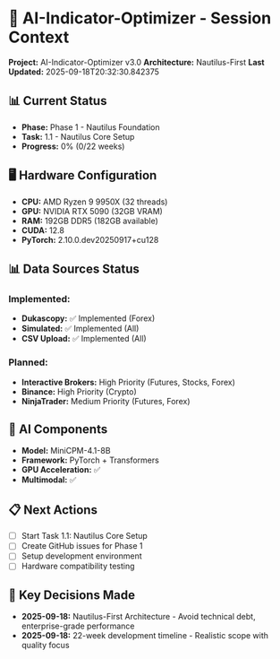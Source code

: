 
# 🎯 AI-Indicator-Optimizer - Session Context

**Project:** AI-Indicator-Optimizer v3.0
**Architecture:** Nautilus-First
**Last Updated:** 2025-09-18T20:32:30.842375

## 📊 Current Status
- **Phase:** Phase 1 - Nautilus Foundation
- **Task:** 1.1 - Nautilus Core Setup
- **Progress:** 0% (0/22 weeks)

## 🖥️ Hardware Configuration
- **CPU:** AMD Ryzen 9 9950X (32 threads)
- **GPU:** NVIDIA RTX 5090 (32GB VRAM) 
- **RAM:** 192GB DDR5 (182GB available)
- **CUDA:** 12.8
- **PyTorch:** 2.10.0.dev20250917+cu128

## 📊 Data Sources Status
### Implemented:
- **Dukascopy:** ✅ Implemented (Forex)
- **Simulated:** ✅ Implemented (All)
- **CSV Upload:** ✅ Implemented (All)

### Planned:
- **Interactive Brokers:** High Priority (Futures, Stocks, Forex)
- **Binance:** High Priority (Crypto)
- **NinjaTrader:** Medium Priority (Futures, Forex)

## 🤖 AI Components
- **Model:** MiniCPM-4.1-8B
- **Framework:** PyTorch + Transformers
- **GPU Acceleration:** ✅
- **Multimodal:** ✅

## 📋 Next Actions
- [ ] Start Task 1.1: Nautilus Core Setup
- [ ] Create GitHub issues for Phase 1
- [ ] Setup development environment
- [ ] Hardware compatibility testing

## 🎯 Key Decisions Made
- **2025-09-18:** Nautilus-First Architecture - Avoid technical debt, enterprise-grade performance
- **2025-09-18:** 22-week development timeline - Realistic scope with quality focus

